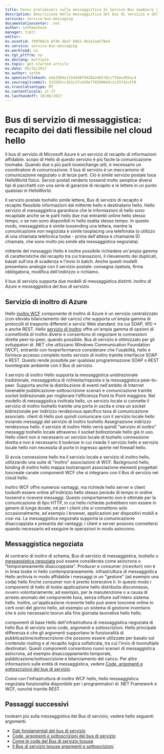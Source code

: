 ```yaml
---
title: Cenni preliminari sulla messaggistica di Service Bus aaaAzure | Documenti Microsoft
description: Descrizione della messaggistica del bus di servizio e dell'inoltro di Azure
services: service-bus-messaging
documentationcenter: .net
author: sethmanheim
manager: timlt
editor: 
ms.assetid: f99766cb-8f4b-4baf-b061-4b1e2ae570e4
ms.service: service-bus-messaging
ms.workload: na
ms.tgt_pltfrm: na
ms.devlang: multiple
ms.topic: get-started-article
ms.date: 05/25/2017
ms.author: sethm
ms.openlocfilehash: ede2904e11544d8f9428a2d657dcc77dacd95ac4
ms.sourcegitcommit: 523283cc1b3c37c428e77850964dc1c33742c5f0
ms.translationtype: MT
ms.contentlocale: it-IT
ms.lasthandoff: 10/06/2017
---
```

# <a name="service-bus-messaging-flexible-data-delivery-in-hello-cloud"></a>Bus di servizio di messaggistica: recapito dei dati flessibile nel cloud hello
Il bus di servizio di Microsoft Azure è un servizio di recapito di informazioni affidabile. scopo di Hello di questo servizio è più facile la comunicazione toomake. Quando due o più parti tooexchange utili, è necessario un coordinatore di comunicazione. Il bus di servizio è un meccanismo di comunicazione negoziato o di terze parti. Ciò è simile servizio postale tooa HelloWorld fisico. Servizi postali renderlo toosend molto semplice diversi tipi di pacchetti con una serie di garanzie di recapito e le lettere in un punto qualsiasi in HelloWorld.

Il servizio postale toohello simile lettere, Bus di servizio di recapito è recapito flessibile informazioni dal mittente hello e destinatario hello. Hello servizio di messaggistica garantisce che le informazioni di hello sono recapitate anche se le parti hello due mai entrambi online hello stesso tempo, o se non sono disponibili in hello esatta stesso tempo. In questo modo, messaggistica è simile toosending una lettera, mentre la comunicazione non negoziata è simile tooplacing una telefonata (o utilizzo di una chiamata telefonica toobe - prima dell'attesa e chiamante ID chiamata, che sono molto più simile alla messaggistica negoziata).

mittente del messaggio Hello è inoltre possibile richiedere un'ampia gamma di caratteristiche del recapito tra cui transazioni, il rilevamento dei duplicati, basati sull'ora di scadenza e l'invio in batch. Anche questi modelli presentano analogie con il servizio postale: consegna ripetuta, firma obbligatoria, modifica dell'indirizzo o richiamo.

Il bus di servizio supporta due modelli di messaggistica distinti: *inoltro di Azure* e *messaggistica del bus di servizio*.

## <a name="azure-relay"></a>Servizio di inoltro di Azure
Hello [inoltro WCF](../service-bus-relay/relay-what-is-it.md) componente di inoltro di Azure è un servizio centralizzato (con elevato bilanciamento del carico) che supporta un'ampia gamma di protocolli di trasporto differenti e servizi Web standard. tra cui SOAP, WS-* e anche REST. Hello [servizio di inoltro](../service-bus-relay/service-bus-dotnet-how-to-use-relay.md) offre un'ampia gamma di opzioni di connettività di inoltro diversi e consentono di negoziare le connessioni dirette peer-to-peer, quando possibile. Bus di servizio è ottimizzato per gli sviluppatori di .NET che utilizzano Windows Communication Foundation (WCF), entrambi con tooperformance considerare che l'usabilità, hello e fornisce accesso completo tooits servizio di inoltro tramite interfacce SOAP e REST. Questo rende possibile per qualsiasi programmazione SOAP o REST toointegrate ambiente con il Bus di servizio.

il servizio di inoltro Hello supporta la messaggistica unidirezionale tradizionale, messaggistica di richiesta/risposta e la messaggistica peer-to-peer. Supporta anche la distribuzione di eventi nell'ambito di Internet tooenable pubblicazione-sottoscrizione scenari e comunicazione tramite socket bidirezionale per migliorare l'efficienza Point to Point maggiore. Nel modello di messaggistica inoltrata hello, un servizio locale si connette il servizio di inoltro toohello tramite una porta in uscita e crea un socket bidirezionale per indirizzo rendezvous specifico tooa di comunicazione associato. client di Hello può quindi comunicare con il servizio locale hello inviando messaggi del servizio di inoltro toohello Assegnazione indirizzo rendezvous hello. il servizio di inoltro Hello verrà quindi "servizio di inoltro" messaggi toohello locale attraverso il socket bidirezionale hello già in uso. Hello client non è necessario un servizio locale di toohello connessione diretta e non è necessario it tooknow in cui risiede il servizio hello e servizio locale hello non necessita di porte in ingresso aperte nel firewall hello.

Si avvia connessione hello tra il servizio locale e servizio di inoltro hello, utilizzando una suite di "inoltro" associazioni di WCF. Background hello, binding di inoltro hello mappa tootransport associazione elementi progettati toocreate canale componenti WCF che si integrano con il Bus di servizio nel cloud hello.

Inoltro WCF offre numerosi vantaggi, ma richiede hello server e client tooboth essere online all'indirizzo hello stesso periodo di tempo in ordine toosend e ricevere messaggi. Questo comportamento non è ottimale per la comunicazione di tipo HTTP, in cui hello richieste potrebbero non essere in genere di lunga durate, né per i client che si connettono solo occasionalmente, ad esempio i browser, applicazioni per dispositivi mobili e così via. La messaggistica negoziata supporta la comunicazione disaccoppiata e presenta dei vantaggi; i client e server possono connettersi quando necessario ed eseguire le operazioni in modo asincrono.

## <a name="brokered-messaging"></a>Messaggistica negoziata
Al contrario di inoltro di schema, Bus di servizio di messaggistica, toohello o [messaggistica negoziata](service-bus-queues-topics-subscriptions.md) può essere considerata come asincrona o "temporaneamente disaccoppiata". Producer e consumer (ricevitori) non è in linea toobe in hello contemporaneamente. infrastruttura di messaggistica Hello archivia in modo affidabile i messaggi in un "gestore" (ad esempio una coda) hello finché consumer non è pronto tooreceive li. In questo modo i componenti di hello di toobe applicazione hello distribuita disconnesso, ovvero volontariamente; ad esempio, per la manutenzione o a causa di arresto anomalo del componente tooa, senza influire sull'intero sistema hello. Inoltre, un'applicazione ricevente hello può avere toocome online in certi orari del giorno hello, ad esempio un sistema di gestione inventario che è solo necessario toorun alla fine giornata lavorativa hello hello.

componenti di base Hello dell'infrastruttura di messaggistica negoziata di hello Bus di servizio sono code, argomenti e sottoscrizioni.  Hello principale differenza è che gli argomenti supportano le funzionalità di pubblicazione/sottoscrizione che possono essere utilizzate per basato sul contenuto routing e al recapito logica sofisticata, tra cui l'invio di toomultiple destinatari. Questi componenti consentono nuovi scenari di messaggistica asincrona, ad esempio disaccoppiamento temporale, pubblicazione/sottoscrizione e bilanciamento del carico. Per altre informazioni sulle entità di messaggistica, vedere [Code, argomenti e sottoscrizioni del bus di servizio](service-bus-queues-topics-subscriptions.md).

Come con l'infrastruttura di inoltro WCF hello, hello messaggistica negoziata funzionalità disponibile per i programmatori di .NET Framework e WCF, nonché tramite REST.

## <a name="next-steps"></a>Passaggi successivi
toolearn più sulla messaggistica del Bus di servizio, vedere hello seguenti argomenti.

* [Dati fondamentali del bus di servizio](service-bus-fundamentals-hybrid-solutions.md)
* [Code, argomenti e sottoscrizioni del bus di servizio](service-bus-queues-topics-subscriptions.md)
* [Come le code del Bus di servizio toouse](service-bus-dotnet-get-started-with-queues.md)
* [Il Bus di servizio toouse argomenti e sottoscrizioni](service-bus-dotnet-how-to-use-topics-subscriptions.md)


